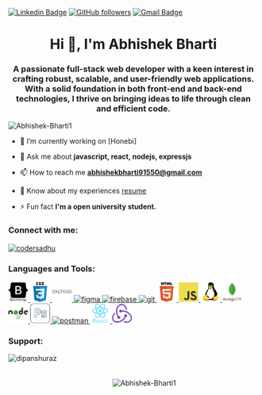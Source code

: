 [![Linkedin Badge](https://img.shields.io/badge/-abhishek--bharti-blue?style=social&logo=Linkedin&logoColor=blue&link=https://www.linkedin.com/in/abhishek-bharti-/)](https://www.linkedin.com/in/abhishek-bharti-/)
[![GitHub followers](https://img.shields.io/github/followers/Abhishek-Bharti1?label=Follow&style=social)](https://github.com/Abhishek-Bharti1/?tab=follow)
[![Gmail Badge](https://img.shields.io/badge/-Abhishek%20Bharti-c14438?style=social&logo=Gmail&logoColor=red&link=mailto:abhishekbharti91550@gmail.com)](mailto:abhishekbharti91550@gmail.com)




<h1 align="center">Hi 👋, I'm Abhishek Bharti</h1>
<h3 align="center"> A passionate full-stack web developer with a keen interest in crafting robust, scalable, and user-friendly web applications. With a solid foundation in both front-end and back-end technologies, I thrive on bringing ideas to life through clean and efficient code.</h3>

<p align="left"> <img src="https://komarev.com/ghpvc/?username=Abhishek-Bharti1&label=Profile%20views&color=0e75b6&style=flat" alt="Abhishek-Bharti1" /> </p>

- 🔭 I’m currently working on [Honebi]

- 💬 Ask me about **javascript, react, nodejs, expressjs**

- 📫 How to reach me **abhishekbharti91550@gmail.com**

- 📄 Know about my experiences <a href="https://drive.google.com/file/d/1-1NB6z-L2vV_H3aDyNBGOD_tO0cJSck_/view?usp=drive_link" target="blank">resume</a>

- ⚡ Fun fact **I'm a open university student.**

<h3 align="left">Connect with me:</h3>
<p align="left">
<a href="https://linkedin.com/in/abhishek-bharti-" target="blank"><img align="center" src="https://raw.githubusercontent.com/rahuldkjain/github-profile-readme-generator/master/src/images/icons/Social/linked-in-alt.svg" alt="codersadhu" height="30" width="40" /></a>
</p>

<h3 align="left">Languages and Tools:</h3>
<p align="left"> <a href="https://getbootstrap.com" target="_blank"> <img src="https://raw.githubusercontent.com/devicons/devicon/master/icons/bootstrap/bootstrap-plain-wordmark.svg" alt="bootstrap" width="40" height="40"/> </a> <a href="https://www.w3schools.com/css/" target="_blank"> <img src="https://raw.githubusercontent.com/devicons/devicon/master/icons/css3/css3-original-wordmark.svg" alt="css3" width="40" height="40"/> </a> <a href="https://expressjs.com" target="_blank"> <img src="https://raw.githubusercontent.com/devicons/devicon/master/icons/express/express-original-wordmark.svg" alt="express" width="40" height="40"/> </a> <a href="https://www.figma.com/" target="_blank"> <img src="https://www.vectorlogo.zone/logos/figma/figma-icon.svg" alt="figma" width="40" height="40"/> </a> <a href="https://firebase.google.com/" target="_blank"> <img src="https://www.vectorlogo.zone/logos/firebase/firebase-icon.svg" alt="firebase" width="40" height="40"/> </a> <a href="https://git-scm.com/" target="_blank"> <img src="https://www.vectorlogo.zone/logos/git-scm/git-scm-icon.svg" alt="git" width="40" height="40"/> </a> <a href="https://www.w3.org/html/" target="_blank"> <img src="https://raw.githubusercontent.com/devicons/devicon/master/icons/html5/html5-original-wordmark.svg" alt="html5" width="40" height="40"/> </a> <a href="https://developer.mozilla.org/en-US/docs/Web/JavaScript" target="_blank"> <img src="https://raw.githubusercontent.com/devicons/devicon/master/icons/javascript/javascript-original.svg" alt="javascript" width="40" height="40"/> </a> <a href="https://www.linux.org/" target="_blank"> <img src="https://raw.githubusercontent.com/devicons/devicon/master/icons/linux/linux-original.svg" alt="linux" width="40" height="40"/> </a> <a href="https://www.mongodb.com/" target="_blank"> <img src="https://raw.githubusercontent.com/devicons/devicon/master/icons/mongodb/mongodb-original-wordmark.svg" alt="mongodb" width="40" height="40"/> </a> <a href="https://nodejs.org" target="_blank"> <img src="https://raw.githubusercontent.com/devicons/devicon/master/icons/nodejs/nodejs-original-wordmark.svg" alt="nodejs" width="40" height="40"/> </a> <a href="https://www.photoshop.com/en" target="_blank"> <img src="https://raw.githubusercontent.com/devicons/devicon/master/icons/photoshop/photoshop-line.svg" alt="photoshop" width="40" height="40"/> </a> <a href="https://postman.com" target="_blank"> <img src="https://www.vectorlogo.zone/logos/getpostman/getpostman-icon.svg" alt="postman" width="40" height="40"/> </a> <a href="https://reactjs.org/" target="_blank"> <img src="https://raw.githubusercontent.com/devicons/devicon/master/icons/react/react-original-wordmark.svg" alt="react" width="40" height="40"/> </a> <a href="https://redux.js.org" target="_blank"> <img src="https://raw.githubusercontent.com/devicons/devicon/master/icons/redux/redux-original.svg" alt="redux" width="40" height="40"/> </a> </p>

<h3 align="left">Support:</h3>
<p><a href="https://www.buymeacoffee.com/Abhishek-Bharti1"> <img align="left" src="https://cdn.buymeacoffee.com/buttons/v2/default-yellow.png" height="50" width="210" alt="dipanshuraz" /></a></p><br><br>

<p><img align="center" src="https://github-readme-stats.vercel.app/api/top-langs?username=Abhishek-Bharti1&show_icons=true&locale=en&layout=compact" alt="Abhishek-Bharti1" /></p>
